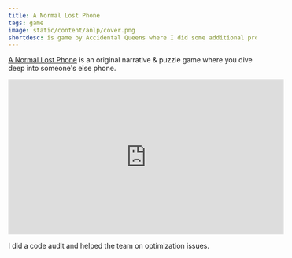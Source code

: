 ```yaml
---
title: A Normal Lost Phone
tags: game
image: static/content/anlp/cover.png
shortdesc: is game by Accidental Queens where I did some additional programming
---
```


[A Normal Lost Phone](http://accidentalqueens.com/anormallostphone/) is an original narrative & puzzle game where you dive deep into someone's else phone.

<iframe width="560" height="315" src="https://www.youtube.com/embed/Fx98oCmyxMc?rel=0" frameborder="0" allowfullscreen></iframe>

I did a code audit and helped the team on optimization issues.

